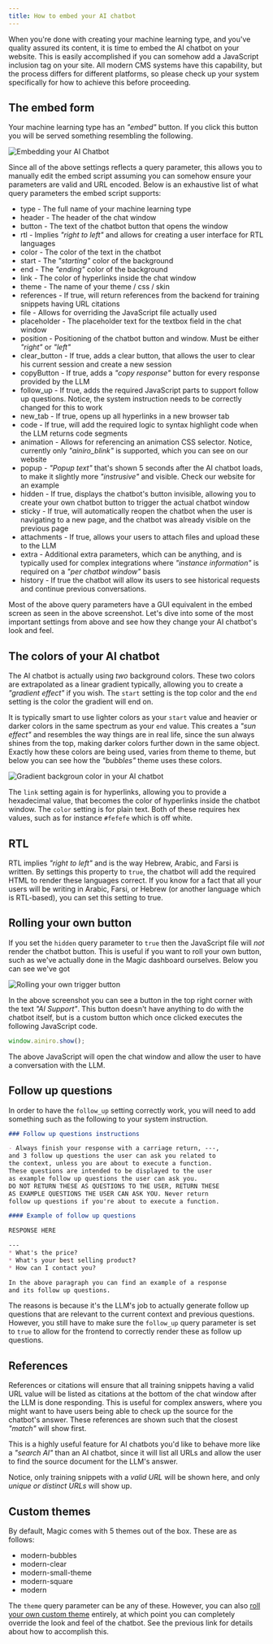 ```yaml
---
title: How to embed your AI chatbot
---
```


When you're done with creating your machine learning type, and you've quality assured its content, it is time to embed the AI chatbot on your website. This is easily accomplished if you can somehow add a JavaScript inclusion tag on your site. All modern CMS systems have this capability, but the process differs for different platforms, so please check up your system specifically for how to achieve this before proceeding.

## The embed form

Your machine learning type has an _"embed"_ button. If you click this button you will be served something resembling the following.

![Embedding your AI Chatbot](/assets/images/embed-ai-chatbot-2.png)

Since all of the above settings reflects a query parameter, this allows you to manually edit the embed script assuming you can somehow ensure your parameters are valid and URL encoded. Below is an exhaustive list of what query parameters the embed script supports:

* type - The full name of your machine learning type
* header - The header of the chat window
* button - The text of the chatbot button that opens the window
* rtl - Implies _"right to left"_ and allows for creating a user interface for RTL languages
* color - The color of the text in the chatbot
* start - The _"starting"_ color of the background
* end - The _"ending"_ color of the background
* link - The color of hyperlinks inside the chat window
* theme - The name of your theme / css / skin
* references - If true, will return references from the backend for training snippets having URL citations
* file - Allows for overriding the JavaScript file actually used
* placeholder - The placeholder text for the textbox field in the chat window
* position - Positioning of the chatbot button and window. Must be either _"right"_ or _"left"_
* clear_button - If true, adds a clear button, that allows the user to clear his current session and create a new session
* copyButton - If true, adds a _"copy response"_ button for every response provided by the LLM
* follow_up - If true, adds the required JavaScript parts to support follow up questions. Notice, the system instruction needs to be correctly changed for this to work
* new_tab - If true, opens up all hyperlinks in a new browser tab
* code - If true, will add the required logic to syntax highlight code when the LLM returns code segments
* animation - Allows for referencing an animation CSS selector. Notice, currently only _"ainiro_blink"_ is supported, which you can see on our website
* popup - _"Popup text"_ that's shown 5 seconds after the AI chatbot loads, to make it slightly more _"instrusive"_ and visible. Check our website for an example
* hidden - If true, displays the chatbot's button invisible, allowing you to create your own chatbot button to trigger the actual chatbot window
* sticky - If true, will automatically reopen the chatbot when the user is navigating to a new page, and the chatbot was already visible on the previous page
* attachments - If true, allows your users to attach files and upload these to the LLM
* extra - Additional extra parameters, which can be anything, and is typically used for complex integrations where _"instance information"_ is required on a _"per chatbot window"_ basis
* history - If true the chatbot will allow its users to see historical requests and continue previous conversations.

Most of the above query parameters have a GUI equivalent in the embed screen as seen in the above screenshot. Let's dive into some of the most important settings from above and see how they change your AI chatbot's look and feel.

## The colors of your AI chatbot

The AI chatbot is actually using _two_ background colors. These two colors are extrapolated as a linear gradient typically, allowing you to create a _"gradient effect"_ if you wish. The `start` setting is the top color and the `end` setting is the color the gradient will end on.

It is typically smart to use lighter colors as your `start` value and heavier or darker colors in the same spectrum as your `end` value. This creates a _"sun effect"_ and resembles the way things are in real life, since the sun always shines from the top, making darker colors further down in the same object. Exactly how these colors are being used, varies from theme to theme, but below you can see how the _"bubbles"_ theme uses these colors.

![Gradient backgroun color in your AI chatbot](/assets/images/bubbles-theme-gradients.png)

The `link` setting again is for hyperlinks, allowing you to provide a hexadecimal value, that becomes the color of hyperlinks inside the chatbot window. The `color` setting is for plain text. Both of these requires hex values, such as for instance `#fefefe` which is off white.

## RTL

RTL implies _"right to left"_ and is the way Hebrew, Arabic, and Farsi is written. By settings this property to `true`, the chatbot will add the required HTML to render these languages correct. If you know for a fact that all your users will be writing in Arabic, Farsi, or Hebrew (or another language which is RTL-based), you can set this setting to true.

## Rolling your own button

If you set the `hidden` query parameter to `true` then the JavaScript file will *not* render the chatbot button. This is useful if you want to roll your own button, such as we've actually done in the Magic dashboard ourselves. Below you can see we've got 

![Rolling your own trigger button](/assets/images/custom-ai-chatbot-trigger-button.png)

In the above screenshot you can see a button in the top right corner with the text _"AI Support"_. This button doesn't have anything to do with the chatbot itself, but is a custom button which once clicked executes the following JavaScript code.

```javascript
window.ainiro.show();
```

The above JavaScript will open the chat window and allow the user to have a conversation with the LLM.

## Follow up questions

In order to have the `follow_up` setting correctly work, you will need to add something such as the following to your system instruction.

```markdown
### Follow up questions instructions

- Always finish your response with a carriage return, ---,
and 3 follow up questions the user can ask you related to
the context, unless you are about to execute a function.
These questions are intended to be displayed to the user
as example follow up questions the user can ask you.
DO NOT RETURN THESE AS QUESTIONS TO THE USER, RETURN THESE
AS EXAMPLE QUESTIONS THE USER CAN ASK YOU. Never return
follow up questions if you're about to execute a function.

#### Example of follow up questions

RESPONSE HERE

---
* What's the price?
* What's your best selling product?
* How can I contact you?

In the above paragraph you can find an example of a response
and its follow up questions.
```

The reasons is because it's the LLM's job to actually generate follow up questions that are relevant to the current context and previous questions. However, you still have to make sure the `follow_up` query parameter is set to `true` to allow for the frontend to correctly render these as follow up questions.

## References

References or citations will ensure that all training snippets having a valid URL value will be listed as citations at the bottom of the chat window after the LLM is done responding. This is useful for complex answers, where you might want to have users being able to check up the source for the chatbot's answer. These references are shown such that the closest _"match"_ will show first.

This is a highly useful feature for AI chatbots you'd like to behave more like a _"search AI"_ than an AI chatbot, since it will list all URLs and allow the user to find the source document for the LLM's answer.

Notice, only training snippets with a _valid URL_ will be shown here, and only _unique or distinct URLs_ will show up.

## Custom themes

By default, Magic comes with 5 themes out of the box. These are as follows:

* modern-bubbles
* modern-clear
* modern-small-theme
* modern-square
* modern

The `theme` query parameter can be any of these. However, you can also [roll your own custom theme](/tutorials/custom-design-ai-chatbot/) entirely, at which point you can completely override the look and feel of the chatbot. See the previous link for details about how to accomplish this.
